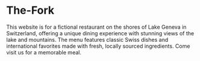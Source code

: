 # The-Fork

This website is for a fictional restaurant on the shores of Lake Geneva in Switzerland, offering a unique dining experience with stunning views of the lake and mountains. The menu features classic Swiss dishes and international favorites made with fresh, locally sourced ingredients. Come visit us for a memorable meal.